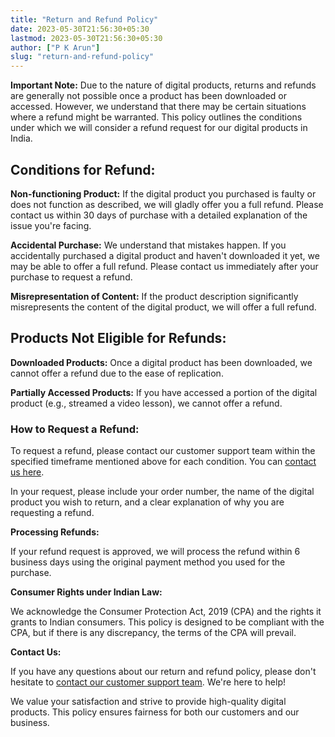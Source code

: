 ```yaml
---
title: "Return and Refund Policy"
date: 2023-05-30T21:56:30+05:30
lastmod: 2023-05-30T21:56:30+05:30
author: ["P K Arun"]
slug: "return-and-refund-policy"
---
```


**Important Note:** Due to the nature of digital products, returns and refunds are generally not possible once a product has been downloaded or accessed. However, we understand that there may be certain situations where a refund might be warranted. This policy outlines the conditions under which we will consider a refund request for our digital products in India.

## Conditions for Refund:

**Non-functioning Product:** If the digital product you purchased is faulty or does not function as described, we will gladly offer you a full refund. Please contact us within 30 days of purchase with a detailed explanation of the issue you're facing.

**Accidental Purchase:** We understand that mistakes happen. If you accidentally purchased a digital product and haven't downloaded it yet, we may be able to offer a full refund. Please contact us immediately after your purchase to request a refund.

**Misrepresentation of Content:** If the product description significantly misrepresents the content of the digital product, we will offer a full refund.

## Products Not Eligible for Refunds:

**Downloaded Products:** Once a digital product has been downloaded, we cannot offer a refund due to the ease of replication.

**Partially Accessed Products:** If you have accessed a portion of the digital product (e.g., streamed a video lesson), we cannot offer a refund.

### How to Request a Refund:

To request a refund, please contact our customer support team within the specified timeframe mentioned above for each condition. You can [contact us here](https://houseconstructionguide.com/contact-us/).

In your request, please include your order number, the name of the digital product you wish to return, and a clear explanation of why you are requesting a refund.

**Processing Refunds:**

If your refund request is approved, we will process the refund within 6 business days using the original payment method you used for the purchase.

**Consumer Rights under Indian Law:**

We acknowledge the Consumer Protection Act, 2019 (CPA) and the rights it grants to Indian consumers. This policy is designed to be compliant with the CPA, but if there is any discrepancy, the terms of the CPA will prevail.

**Contact Us:**

If you have any questions about our return and refund policy, please don't hesitate to [contact our customer support team](https://houseconstructionguide.com/contact-us/). We're here to help!

We value your satisfaction and strive to provide high-quality digital products. This policy ensures fairness for both our customers and our business.